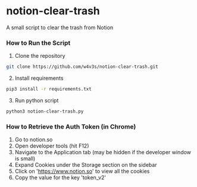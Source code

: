 # notion-clear-trash

A small script to clear the trash from Notion

### How to Run the Script

1. Clone the repository
```bash
git clone https://github.com/w4v3s/notion-clear-trash.git
```
2. Install requirements
```bash
pip3 install -r requirements.txt
```
3. Run python script
```bash
python3 notion-clear-trash.py
```

### How to Retrieve the Auth Token (in Chrome)

1. Go to notion.so
2. Open developer tools (hit F12)
3. Navigate to the Application tab (may be hidden if the developer window is small)
4. Expand Cookies under the Storage section on the sidebar
5. Click on 'https://www.notion.so' to view all the cookies
6. Copy the value for the key 'token_v2'
